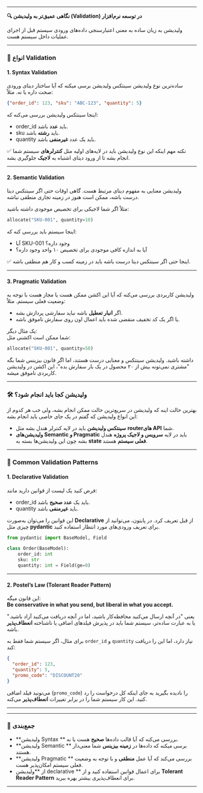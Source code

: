 
---

**🔍 نگاهی عمیق‌تر به ولیدیشن (Validation) در توسعه نرم‌افزار**

ولیدیشن به زبان ساده به معنی اعتبارسنجی داده‌های ورودی سیستم قبل از اجرای عملیات داخل سیستم هست.

---

### 🔑 انواع Validation

#### 1. **Syntax Validation**  
ساده‌ترین نوع ولیدیشن سینتکس ولیدیشن برسی میکنه که آیا ساختار دیتای ورودی صحت داره یا نه. مثلاً:

```json
{"order_id": 123, "sku": "ABC-123", "quantity": 5}
```

اینجا سینتکس ولیدیشن بررسی می‌کنه که:  
- order_id باید **عدد** باشد.  
- sku باید **رشته** باشد.  
- quantity باید یک عدد **غیرمنفی** باشد.

✅ نکته مهم اینکه این نوع ولیدیشن باید در لایه‌های اولیه مثل **کنترلرهای** سیستم شما انجام بشه تا از ورود دیتای اشتباه به **لاجیک** جلوگیری بشه.

---

#### 2. **Semantic Validation**  
ولیدیشن معنایی به مفهوم دیتای مرتبط هست. گاهی اوقات حتی اگر سینتکس دیتا درست باشه، ممکن است هنوز در زمینه تجاری منطقی نباشه.

مثلاً اگر شما لاجیکی برای تخصیص موجودی داشته باشید:

```python
allocate("SKU-001", quantity=10)
```

اینجا سیستم باید بررسی کنه که:  
- آیا SKU-001 وجود داره؟  
- آیا به اندازه کافی موجودی برای تخصیص ۱۰ واحد وجود داره؟

✅ اینجا حتی اگر سینتکس دیتا درست باشه باید در زمینه کسب و کار هم منطقی باشه.

---

#### 3. **Pragmatic Validation**  
ولیدیشن کاربردی بررسی می‌کنه که آیا این اکشن ممکن هست یا مجاز هست با توجه به وضعیت فعلی سیستم. مثلاً:  
- اگر **انبار تعطیل** باشه نباید سفارشی پردازش بشه.  
- یا اگر یک کد تخفیف منقضی شده باید اعمال اون روی سفارش ناموفق باشه.

یک مثال دیگر:  
شما ممکن است اکشنی مثل:

```python
allocate("SKU-001", quantity=50)
```

داشته باشید. ولیدیشن سینتکس و معنایی درست هستند، اما اگر قانون بیزینس شما بگه "مشتری نمی‌تونه بیش از ۲۰ محصول در یک بار سفارش بده"، این اکشن در ولیدیشن کاربردی ناموفق میشه.

---

### 🛠️ **ولیدیشن کجا باید انجام شود؟**

بهترین حالت اینه که ولیدیشن در سریع‌ترین حالت ممکن انجام بشه، ولی خب هر کدوم از این انواع ولیدیشن که گفتم در یک جای خاصی باید انجام بشه:

- **سینتکس ولیدیشن** باید در لایه کنترلر هندل بشه مثل **routerهای API** شما.
- **ولیدیشن‌های Semantic و Pragmatic** باید در لایه **سرویس و لاجیک پروژه** هندل بشه چون این ولیدیشن‌ها بسته به **state فعلی سیستم** هستند.

---

### 🧠 **Common Validation Patterns**

#### 1. **Declarative Validation**  
فرض کنید یک لیست از قوانین دارید مانند:  
- order_id باید یک **عدد صحیح** باشد.  
- quantity باید **غیرمنفی** باشد.

این قوانین را می‌توان به‌صورت **Declarative** از قبل تعریف کرد. در پایتون، می‌توانید از چیزی مثل **pydantic** برای تعریف ورودی‌های مورد انتظار استفاده کنید.

```python
from pydantic import BaseModel, Field

class Order(BaseModel):
    order_id: int
    sku: str
    quantity: int = Field(ge=0) 
```

---

#### 2. **Postel’s Law (Tolerant Reader Pattern)**  
این قانون میگه:  
**Be conservative in what you send, but liberal in what you accept.**

یعنی "در آنچه ارسال می‌کنید محافظه‌کار باشید، اما در آنچه دریافت می‌کنید آزاد باشید." یا به عبارت ساده‌تر، سیستم شما باید در پذیرش فیلدهای اضافی یا ناشناخته **انعطاف‌پذیر** باشه.

برای مثال، اگر سیستم شما فقط به `order_id` و `quantity` نیاز دارد، اما این را دریافت کند:

```json
{
  "order_id": 123,
  "quantity": 5,
  "promo_code": "DISCOUNT20"
}
```

می‌تونید فیلد اضافی (`promo_code`) را نادیده بگیرید به جای اینکه کل درخواست را رد کنید. این کار سیستم شما را در برابر تغییرات **انعطاف‌پذیر** می‌کنه.

---


---

### 🏁 جمع‌بندی

- **ولیدیشن Syntax ** بررسی می‌کنه که آیا قالب داده‌ها **صحیح** هست یا نه.
- **ولیدیشن Semantic ** برسی میکنه که داده‌ها در **زمینه بیزینس** شما معنی‌دار هستند.
- **ولیدیشن Pragmatic ** بررسی می‌کند که آیا عمل **منطقی** و با توجه به وضعیت فعلی سیستم امکان‌پذیر هست.
- از **ولیدیشن declarative ** برای اعمال قوانین استفاده کنید و از **Tolerant Reader Pattern** برای انعطاف‌پذیری بیشتر بهره ببرید.

---
